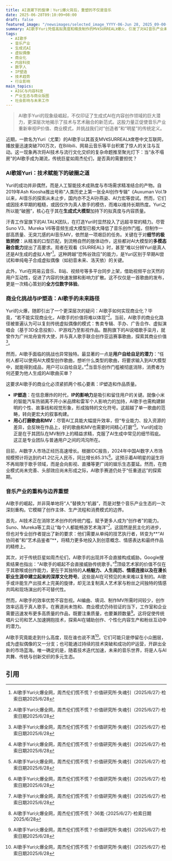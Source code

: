 ```yaml
---
title: AI浪潮下的旋律：Yuri爆火背后，重塑的不仅是音乐
date: 2025-06-28T09:10:09+08:00
draft: false
featured_image: "/newsimages/selected_image_YYYY-06-Jun 28, 2025_09-00-22-546.jpg"
summary: AI歌手Yuri凭借高拟真度和精良制作的MV《SURREAL》爆火，引发了对AI音乐产业未来和传统歌手影响的讨论。Yuri的成功得益于AI大模型的进步和团队对细节的极致打磨，但其商业化仍面临IP塑造和用户自给自足的挑战。文章分析指出，AI歌手不会直接威胁顶级真人艺术家，而是将重塑音乐创作、生产和消费的生态，促使产业探索人机协作的新范式。
tags: 
  - AI歌手
  - 音乐产业
  - 生成式AI
  - 虚拟偶像
  - 商业化
  - 内容科技
  - 数字人
  - IP塑造
  - 技术趋势
  - 行业影响
main_topics: 
  - AIGC与内容科技
  - 产业生态与商业版图
  - 社会影响与未来工作
---
```


> AI歌手Yuri的现象级崛起，不仅印证了生成式AI在内容创作领域的巨大潜力，更深层次地揭示了技术与艺术融合的新范式。这股力量正促使音乐产业重新审视IP价值、商业模式，并挑战我们对“创造者”和“明星”的传统定义。

近期，一款名为Yuri（尤栗）的AI歌手以其首支MV《SURREAL》席卷中文互联网，播放量迅速突破700万次，在Bilibili、网易云音乐等平台积累了惊人的关注与互动。这一现象再次将AI技术与流行文化交织的复杂命题推至聚光灯下：当“永不塌房”的AI歌手成为潮流，传统巨星如周杰伦们，是否真的需要担忧？

### AI歌姬Yuri：技术赋能下的破圈之道

Yuri的成功并非偶然，而是人工智能技术成熟度与市场需求精准结合的产物。自2019年Ash Koosha推出号称“人类历史上第一张全AI创作专辑”《Auxuman Vol.1》以来，AI音乐的探索从未止步，国内亦不乏AI孙燕姿、AI力宏等尝试。然而，它们或因技术早期的粗糙，或因仅作为真人歌手的模仿，而难以维持长期热度。Yuri之所以能“破圈”，核心在于其在**生成式大模型**加持下的拟真度与内容质量。

汗青工作室旗下的AI.TALK团队，在打造Yuri时显然投入了远超寻常的精力。尽管Suno V3、Mureka V6等音频生成大模型已极大降低了音乐创作门槛，但制作一部高质量、无突兀感的AI音乐MV，依然是一项艰巨的任务。关键在于对**细节的极致把控**：从精准的口型匹配，到流畅自然的肢体动作，这些都对AI大模型的**多模态融合能力**提出了高要求。观者在观看《SURREAL》时，甚至“难以分辨Yuri是真人还是AI生成的虚拟人物”[^1]。这种跨越“恐怖谷效应”的能力，是Yuri区别于早期AI尝试和单纯电子合成虚拟偶像（如初音未来、洛天依）的关键。

此外，Yuri在网易云音乐、B站、视频号等多平台同步上架，借助视频平台天然的用户互动性，促进了内容的快速发酵和影响力扩散。这不仅仅是一首歌曲的发布，更是一次精心策划的**全方位数字体验**。

### 商业化挑战与IP塑造：AI歌手的未来路径

Yuri的火爆，随即引出了一个更深层次的疑问：AI歌手如何实现商业化？毕竟，“若不能实现商业化，AI歌手的价值将难以体现”[^1]。当前，AI歌手的商业化路径被普遍认为可以复刻传统虚拟偶像的模式：售卖专辑、手办、广告合作、虚拟演唱会（基于3D全息投影）、IP游戏乃至影视作品。酷狗旗下的AI说唱歌手柒月，就曾作为广州龙舟宣传大使，并与真人歌手联合创作亚运赛事歌曲，探索其商业价值[^1]。

然而，AI歌手面临的挑战也异常独特。最显著的一点是**用户自给自足的潜力**：“任何人都可以使用AI大模型创作歌曲，想听什么类型的歌曲，将要求输入到AI大模型中，就能得到成品，用户可以自给自足。”[^1]当音乐创作门槛被彻底消除，消费者为何还要为他人生成的AI歌曲买单？

这要求AI歌手的商业化必须紧抓两个核心要素：IP塑造和作品质量。

*   **IP塑造**：在信息爆炸的时代，**IP的影响力**是吸引和留住用户的关键。就像小米的智能汽车热销离不开小米品牌和雷军个人影响力的加持，AI歌手也需构建鲜明的个性、故事线和视觉形象，形成独特的文化符号。这超越了单一歌曲的范畴，转向更宏大的叙事构建。
*   **用心打磨歌曲和MV**：尽管AI工具能大幅提升效率，但“专业能力、投入资源的差异，会反映在作品上，好的歌曲和MV也需要时间精心打磨”[^1]。Yuri的成功正是在于其团队在MV制作上的精益求精，克服了AI生成中常见的细节瑕疵。这正是专业团队与普通用户之间的鸿沟所在。

目前，AI数字人市场正经历高速增长。根据IDC报告，2024年中国AI数字人市场规模预计将达到约41.2亿元人民币，同比增长85.3%[^1]。这预示着AI明星的诞生将不再局限于歌手领域，而是会向影视、直播等更广阔的娱乐生态蔓延。然而，在商业模式尚未完善、头部效应尚未形成之际，AI歌手赛道仍处于“任重道远”的探索期。

### 音乐产业的重构与边界重塑

AI歌手的崛起，并非简单地将“人”替换为“机器”，而是对整个音乐产业生态的一次深刻重构。它模糊了创作主体、生产流程和消费模式的边界。

首先，AI技术正在消除艺术创作的传统门槛，赋予更多人成为“创作者”的能力。Suno、Mureka等工具让“每个人都能畅游艺术海洋”[^1]。这固然是民主化的进步，但也对专业创作者提出了新的要求：他们需要从单纯的技艺执行者，转变为**“AI协同者”和“艺术品鉴者”**，将精力更多地投入到创意概念、情感表达和最终作品的精修上。

其次，对于传统巨星如周杰伦们，AI歌手的出现并不会直接构成威胁。Google搜索结果也指出：“AI歌手的崛起不会直接威胁传统歌手。”[^2]顶级艺术家的价值不仅在于其歌喉或创作能力，更在于其独特的**人格魅力、人生阅历、情感连接以及在漫长职业生涯中建立起来的深厚文化符号**。这些是AI在可预见的未来难以复制的。AI歌手或许能生产出技术上完美的旋律，却无法复制真人艺术家与粉丝之间独特的情感共鸣和现场演出的不可替代性。

然而，AI歌手的效率优势不容忽视。AI编曲、填词、制作MV所需时间较少，创作效率远高于真人歌手。在赛道尚未饱和、商业模式仍待验证的当下，工作室和企业需要迅速发布更多高质量的作品，既要注重质量，也要兼顾数量[^1]。这将促使传统唱片公司和艺人加速拥抱技术，探索AI在辅助创作、个性化内容生产和粉丝互动中的潜力。

AI歌手究竟能走到什么高度，现在谁也说不清[^1]。它们可能只是停留在小众圈层，成为虚拟偶像的又一分支；也可能通过持续的技术突破和成功的IP运营，开辟出全新的市场蓝海。唯一确定的是，随着技术迭代加速，未来的音乐世界，将是人与AI共舞、传统与创新交织的多元生态。

## 引用
[^1]: AI歌手Yuri火爆全网，周杰伦们慌不慌？·价值研究所·失魂引（2025/6/27）·检索日期2025/6/28
[^2]: AI歌手Yuri火爆全网，周杰伦们慌不慌？·36氪·（2025/6/27）·检索日期2025/6/28
